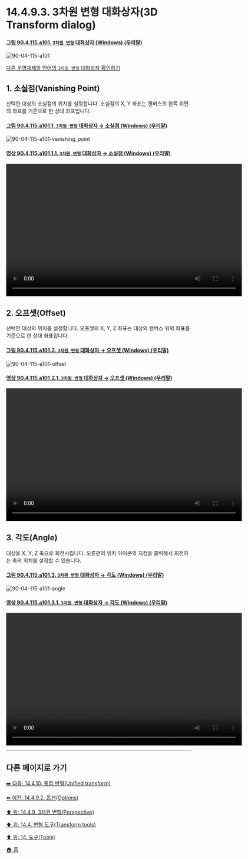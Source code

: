 # 14.4.9.3. 3차원 변형 대화상자(3D Transform dialog)

<a id="90-04-115-a101"></a>

#### [그림 90.4.115.a101. `3차원 변형` 대화상자 (Windows) (우리말)](./90-04-0115-3d_transform.md#90-04-115-a101)
![90-04-115-a101](https://github.com/wonder13662/gimp/assets/15767104/25608d74-e72a-46a1-b0b8-97e6febf04e1)

[다른 운영체제와 언어의 `3차원 변형` 대화상자 확인하기](./90-04-0115-3d_transform.md#90-04-115-a102)

<a id="14-04-09-03-s1"></a>

## 1. 소실점(Vanishing Point)
선택한 대상의 소실점의 위치를 설정합니다. 소실점의 X, Y 좌표는 캔버스의 왼쪽 위편의 좌표를 기준으로 한 상대 좌표입니다.

<a id="90-04-115-a101-01"></a>

#### [그림 90.4.115.a101.1. `3차원 변형` 대화상자 → 소실점 (Windows) (우리말)](./90-04-0115-3d_transform.md#90-04-115-a101-01)
![90-04-115-a101-vanishing_point](https://github.com/wonder13662/gimp/assets/15767104/74bebe7b-85c5-4baf-a1b8-589733fd68a7)

<a id="90-04-115-a101-01-01"></a>

#### [영상 90.4.115.a101.1.1. `3차원 변형` 대화상자 → 소실점 (Windows) (우리말)](./90-04-0115-3d_transform.md#90-04-115-a101-01-01)
<video controls="controls" width="640" height="360" src="https://github.com/wonder13662/gimp/assets/15767104/6265f2de-4c49-45a5-9c77-726af01d2f88"></video>

<a id="14-04-09-03-s2"></a>

## 2. 오프셋(Offset)
선택한 대상의 위치를 설정합니다. 오프셋의 X, Y, Z 좌표는 대상의 캔버스 위의 좌표를 기준으로 한 상대 좌표입니다.

<a id="90-04-115-a101-02"></a>

#### [그림 90.4.115.a101.2. `3차원 변형` 대화상자 → 오프셋 (Windows) (우리말)](./90-04-0115-3d_transform.md#90-04-115-a101-02)
![90-04-115-a101-offset](https://github.com/wonder13662/gimp/assets/15767104/61accd49-cc11-4d66-b704-a8274b45c78d)

<a id="90-04-115-a101-02-01"></a>

#### [영상 90.4.115.a101.2.1. `3차원 변형` 대화상자 → 오프셋 (Windows) (우리말)](./90-04-0115-3d_transform.md#90-04-115-a101-02-01)
<video controls="controls" width="640" height="360" src="https://github.com/wonder13662/gimp/assets/15767104/c2ce1f89-9cf8-4c1b-8279-d688c39ad1bd"></video>

<a id="14-04-09-03-s3"></a>

## 3. 각도(Angle)
대상을 X, Y, Z 축으로 회전시킵니다. 오른편의 위치 아이콘의 지점을 클릭해서 회전하는 축의 위치를 설정할 수 있습니다.

<a id="90-04-115-a101-03"></a>

#### [그림 90.4.115.a101.3. `3차원 변형` 대화상자 → 각도 (Windows) (우리말)](./90-04-0115-3d_transform.md#90-04-115-a101-03)
![90-04-115-a101-angle](https://github.com/wonder13662/gimp/assets/15767104/6ffc3a47-8c75-452f-9628-23c3ab2aa257)

<a id="90-04-115-a101-03-01"></a>

#### [영상 90.4.115.a101.3.1. `3차원 변형` 대화상자 → 각도 (Windows) (우리말)](./90-04-0115-3d_transform.md#90-04-115-a101-03-01)
<video controls="controls" width="640" height="360" src="https://github.com/wonder13662/gimp/assets/15767104/7e240dea-5eca-404d-b38f-5594fe289746"></video>

***

## 다른 페이지로 가기

[➡️ 다음: 14.4.10. 통합 변형(Unified transform)](./14-04-10-00-unified-transform.md)

[⬅️ 이전: 14.4.9.2. 옵션(Options)](./14-04-09-02-options.md)

[⬆️ 위: 14.4.9. 3차원 변형(Perspective)](./14-04-09-00-3d-transform.md)

[⬆️ 위: 14.4. 변형 도구(Transform tools)](./14-04-00-transform-tools.md)

[⬆️ 위: 14. 도구(Tools)](./14-00-tools.md)

[🏠 홈](./00-home.md)